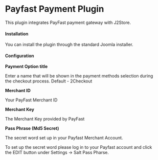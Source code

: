 # Payfast Payment Plugin

This plugin integrates PayFast payment gateway with J2Store.

#### Installation
You can install the plugin through the standard Joomla installer.

#### Configuration
**Payment Option title**

Enter a name that will be shown in the payment methods selection during the checkout process. Default - 2Checkout

**Merchant ID**

Your PayFast Merchant ID

**Merchant Key**

The Merchant Key provided by PayFast

**Pass Phrase (Md5 Secret)**

The secret word set up in your Payfast Merchant Account. 

To set up the secret word please log in to your Payfast account and click the EDIT button under Settings → Salt Pass Pharse.


























